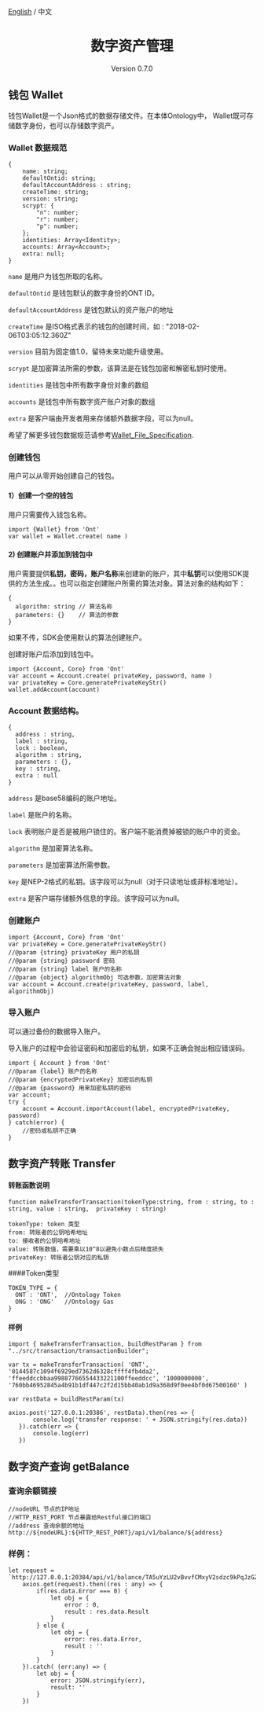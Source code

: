 [English](../en/asset.md) / 中文

<h1 align="center">数字资产管理 </h1>
<p align="center" class="version">Version 0.7.0 </p>

## 钱包 Wallet

钱包Wallet是一个Json格式的数据存储文件。在本体Ontology中， Wallet既可存储数字身份，也可以存储数字资产。

### Wallet 数据规范

````
{
	name: string;
    defaultOntid: string;
    defaultAccountAddress : string;
    createTime: string;
    version: string;
    scrypt: {
        "n": number;
        "r": number;
        "p": number;
    };
    identities: Array<Identity>;
    accounts: Array<Account>;
    extra: null;
}
````

`name` 是用户为钱包所取的名称。

```defaultOntid``` 是钱包默认的数字身份的ONT ID。

```defaultAccountAddress``` 是钱包默认的资产账户的地址

```createTime``` 是ISO格式表示的钱包的创建时间，如 : "2018-02-06T03:05:12.360Z"

`version` 目前为固定值1.0，留待未来功能升级使用。

`scrypt` 是加密算法所需的参数，该算法是在钱包加密和解密私钥时使用。

`identities` 是钱包中所有数字身份对象的数组

```accounts``` 是钱包中所有数字资产账户对象的数组

```extra``` 是客户端由开发者用来存储额外数据字段，可以为null。

希望了解更多钱包数据规范请参考[Wallet_File_Specification](./Wallet_File_Specification.md).

### 创建钱包

用户可以从零开始创建自己的钱包。

#### 1）创建一个空的钱包

用户只需要传入钱包名称。

````
import {Wallet} from 'Ont'
var wallet = Wallet.create( name )
````

#### 2) 创建账户并添加到钱包中

用户需要提供**私钥，密码，账户名称**来创建新的账户，其中**私钥**可以使用SDK提供的方法生成。。也可以指定创建账户所需的算法对象。算法对象的结构如下：

```
{
  algorithm: string // 算法名称
  parameters: {}    // 算法的参数
}
```

如果不传，SDK会使用默认的算法创建账户。

创建好账户后添加到钱包中。

````
import {Account, Core} from 'Ont'
var account = Account.create( privateKey, password, name )
var privateKey = Core.generatePrivateKeyStr()
wallet.addAccount(account)
````

### Account 数据结构。

````
{
  address : string,
  label : string,
  lock : boolean,
  algorithm : string,
  parameters : {},
  key : string,
  extra : null
}
````

```address``` 是base58编码的账户地址。

```label``` 是账户的名称。

`lock` 表明账户是否是被用户锁住的。客户端不能消费掉被锁的账户中的资金。

`algorithm` 是加密算法名称。

`parameters` 是加密算法所需参数。

`key` 是NEP-2格式的私钥。该字段可以为null（对于只读地址或非标准地址）。

`extra` 是客户端存储额外信息的字段。该字段可以为null。

###  创建账户

````
import {Account, Core} from 'Ont'
var privateKey = Core.generatePrivateKeyStr()
//@param {string} privateKey 用户的私钥
//@param {string} password 密码
//@param {string} label 账户的名称
//@param {object} algorithmObj 可选参数，加密算法对象
var account = Account.create(privateKey, password, label, algorithmObj)
````

###  导入账户

可以通过备份的数据导入账户。

导入账户的过程中会验证密码和加密后的私钥，如果不正确会抛出相应错误码。

````
import { Account } from 'Ont'
//@param {label} 账户的名称
//@param {encryptedPrivateKey} 加密后的私钥
//@param {password} 用来加密私钥的密码
var account;
try {
    account = Account.importAccount(label, encryptedPrivateKey, password)
} catch(error) {
    //密码或私钥不正确
}
````


## 数字资产转账 Transfer

####  转账函数说明
````
function makeTransferTransaction(tokenType:string, from : string, to : string, value : string,  privateKey : string)

tokenType: token 类型
from: 转账者的公钥哈希地址
to: 接收者的公钥哈希地址
value: 转账数值，需要乘以10^8以避免小数点后精度损失
privateKey: 转账者公钥对应的私钥
````

####Token类型
````
TOKEN_TYPE = {
  ONT : 'ONT',  //Ontology Token
  ONG : 'ONG'   //Ontology Gas
}
````

#### 样例
````
import { makeTransferTransaction, buildRestParam } from "../src/transaction/transactionBuilder";

var tx = makeTransferTransaction( 'ONT', '0144587c1094f6929ed7362d6328cffff4fb4da2', 'ffeeddccbbaa99887766554433221100ffeeddcc', '1000000000', '760bb46952845a4b91b1df447c2f2d15bb40ab1d9a368d9f0ee4bf0d67500160' )

var restData = buildRestParam(tx)

axios.post('127.0.0.1:20386', restData).then(res => {
       console.log('transfer response: ' + JSON.stringify(res.data))
   }).catch(err => {
       console.log(err)
   })
````

## 数字资产查询 getBalance

### 查询余额链接

````
//nodeURL 节点的IP地址
//HTTP_REST_PORT 节点暴露给Restful接口的端口
//address 查询余额的地址
http://${nodeURL}:${HTTP_REST_PORT}/api/v1/balance/${address}
````

### 样例：

````
let request = `http://127.0.0.1:20384/api/v1/balance/TA5uYzLU2vBvvfCMxyV2sdzc9kPqJzGZWq`
	axios.get(request).then((res : any) => {
		if(res.data.Error === 0) {
			let obj = {
				error : 0,
				result : res.data.Result
			}
		} else {
			let obj = {
				error: res.data.Error,
				result : ''
			}
		}
	}).catch( (err:any) => {
		let obj = {
			error: JSON.stringify(err),
			result: ''
		}
	})
````
